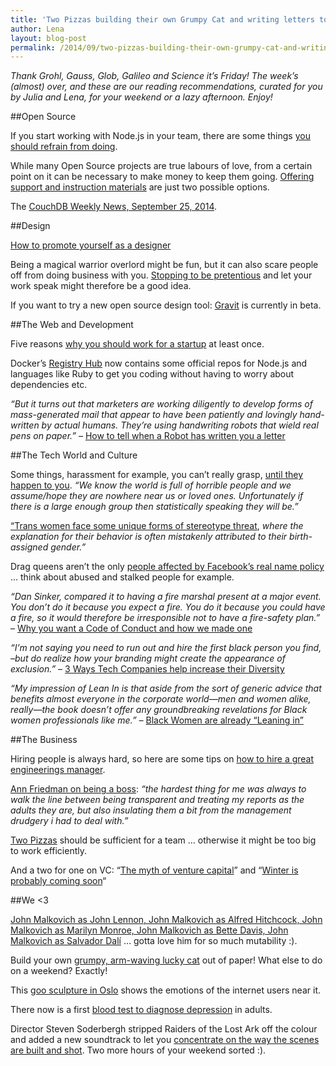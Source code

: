 ```yaml
---
title: 'Two Pizzas building their own Grumpy Cat and writing letters to Robots: TGIF! (46)'
author: Lena
layout: blog-post
permalink: /2014/09/two-pizzas-building-their-own-grumpy-cat-and-writing-letters-to-robots/
---
```



<em>Thank Grohl, Gauss, Glob, Galileo and Science it’s Friday! The week’s (almost) over, and these are our reading recommendations, curated for you by Julia and Lena, for your weekend or a lazy afternoon. Enjoy!</em>


##Open Source

If you start working with Node.js in your team, there are some things <a href="http://de.slideshare.net/jeharrell/9-antipatterns-for-nodejs-teams">you should refrain from doing</a>.

While many Open Source projects are true labours of love, from a certain point on it can be necessary to make money to keep them going. <a href="http://www.makeuseof.com/tag/understanding-how-open-source-software-developers-make-money/">Offering support and instruction materials</a> are just two possible options.

The <a href="http://blog.couchdb.org/2014/09/25/couchdb-weekly-news-september-25-2014/">CouchDB Weekly News, September 25, 2014</a>.


##Design

<a href="http://www.creativebloq.com/business/how-promote-yourself-designer-91413040">How to promote yourself as a designer</a>

Being a magical warrior overlord might be fun, but it can also scare people off from doing business with you. <a href="http://www.webdesignerdepot.com/2014/09/the-end-of-the-pretentious-designer/">Stopping to be pretentious</a> and let your work speak might therefore be a good idea.

If you want to try a new open source design tool: <a href="http://gravit.io/">Gravit</a> is currently in beta.


##The Web and Development

Five reasons <a href="http://techcrunch.com/2014/09/20/5-reasons-you-should-work-for-a-startup-at-least-once/">why you should work for a startup</a> at least once.

Docker&#8217;s <a href="https://registry.hub.docker.com/">Registry Hub</a> now contains some official repos for Node.js and languages like Ruby to get you coding without having to worry about dependencies etc.

<em>&#8220;But it turns out that marketers are working diligently to develop forms of mass-generated mail that appear to have been patiently and lovingly hand-written by actual humans. They’re using handwriting robots that wield real pens on paper.&#8221; – </em><a href="https://medium.com/message/how-to-tell-when-a-robot-has-written-you-a-letter-701562705d59">How to tell when a Robot has written you a letter</a>


##The Tech World and Culture

Some things, harassment for example, you can&#8217;t really grasp, <a href="http://jiggypete.blogspot.co.uk/2014/09/now-i-know.html">until they happen to you</a>. <em>&#8220;We know the world is full of horrible people and we assume/hope they are nowhere near us or loved ones. Unfortunately if there is a large enough group then statistically speaking they will be.&#8221;</em>

<a href="http://www.academia.edu/6158344/Stereotype_Threat_and_Attributional_Ambiguity_for_Trans_Women">&#8220;Trans women face some unique forms of stereotype threat</a>, <em>where the explanation for their behavior is often mistakenly attributed to their birth-assigned gender.&#8221;</em>

Drag queens aren&#8217;t the only <a href="http://www.businessinsider.com/drag-queens-arent-the-only-people-affected-by-facebooks-real-name-policy-2014-9">people affected by Facebook&#8217;s real name policy</a> … think about abused and stalked people for example.

<em>&#8220;Dan Sinker, compared it to having a fire marshal present at a major event. You don’t do it because you expect a fire. You do it because you could have a fire, so it would therefore be irresponsible not to have a fire-safety plan.&#8221;</em> – <a href="http://incisive.nu/2014/codes-of-conduct/">Why you want a Code of Conduct and how we made one</a>

<em>&#8220;I&#8217;m not saying you need to run out and hire the first black person you find, &#8211;but do realize how your branding might create the appearance of exclusion.&#8221; </em>– <a href="http://www.inc.com/kathryn-finney/3-ways-tech-companies-help-increase-their-diversity.html">3 Ways Tech Companies help increase their Diversity</a>

<em>&#8220;My impression of <em>Lean In</em> is that aside from the sort of generic advice that benefits almost everyone in the corporate world—men and women alike, really—the book doesn’t offer any groundbreaking revelations for Black women professionals like me.&#8221; – </em><a href="http://rhrealitycheck.org/article/2014/09/18/black-women-already-leaning/?utm_content=bufferb494a&utm_medium=social&utm_source=twitter.com&utm_campaign=buffer">Black Women are already &#8220;Leaning in&#8221;</a>


##The Business

Hiring people is always hard, so here are some tips on <a href="http://venturebeat.com/2014/09/21/how-to-hire-a-great-engineering-manager/">how to hire a great engineerings manager</a>.

<a href="http://annfriedman.com/post/85021148718/on-being-a-boss">Ann Friedman on being a boss</a>: <em>&#8220;the hardest thing for me was always to walk the line between being transparent and treating my reports as the adults they are, but also insulating them a bit from the management drudgery i had to deal with.&#8221;</em>

<a href="http://blog.idonethis.com/two-pizza-team/">Two Pizzas</a> should be sufficient for a team … otherwise it might be too big to work efficiently.

And a two for one on VC: &#8220;<a href="http://recode.net/2014/09/11/the-myth-of-venture-capital/">The myth of venture capital</a>&#8221; and &#8220;<a href="http://techcrunch.com/2014/09/18/winter-is-probably-coming-soon/">Winter is probably coming soon</a>&#8220;


##We <3

<a href="http://mashable.com/2014/09/24/john-malkovich-photography/">John Malkovich as John Lennon, John Malkovich as Alfred Hitchcock, John Malkovich as Marilyn Monroe, John Malkovich as Bette Davis, John Malkovich as Salvador Dalí</a> … gotta love him for so much mutability :).

Build your own <a href="http://digitprop.com/wp-content/uploads/2014/09/grumpy_lucky_cat.pdf">grumpy, arm-waving lucky cat</a> out of paper! What else to do on a weekend? Exactly!


This <a href="http://www.theverge.com/2014/9/24/6842097/goo-sculpture-shows-emotions-of-oslos-internet-users">goo sculpture in Oslo</a> shows the emotions of the internet users near it.

There now is a first <a href="http://www.sciencedaily.com/releases/2014/09/140917121229.htm">blood test to diagnose depression</a> in adults.

Director Steven Soderbergh stripped Raiders of the Lost Ark off the colour and added a new soundtrack to let you <a href="http://extension765.com/sdr/18-raiders">concentrate on the way the scenes are built and shot</a>. Two more hours of your weekend sorted :).

